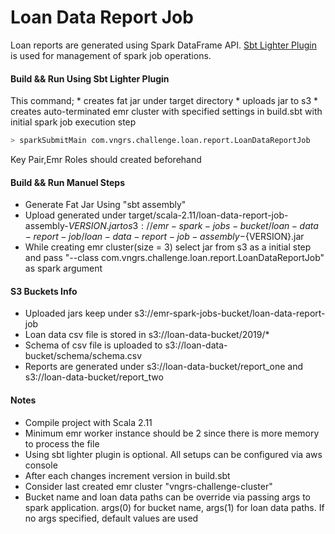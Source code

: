 # Loan Data Report Job

Loan reports are generated using Spark DataFrame API. 
[Sbt Lighter Plugin](https://github.com/pishen/sbt-lighter) is used for management of spark job operations.


#### Build && Run Using Sbt Lighter Plugin
This command;
    * creates fat jar under target directory 
    * uploads jar to s3
    * creates auto-terminated emr cluster with specified settings in build.sbt with initial spark job execution step
```bash  
> sparkSubmitMain com.vngrs.challenge.loan.report.LoanDataReportJob
```
Key Pair,Emr Roles should created beforehand

#### Build && Run Manuel Steps

* Generate Fat Jar Using "sbt assembly"
* Upload generated under target/scala-2.11/loan-data-report-job-assembly-${VERSION}.jar to s3://emr-spark-jobs-bucket/loan-data-report-job/loan-data-report-job-assembly-${VERSION}.jar
* While creating emr cluster(size = 3) select jar from s3 as a initial step and pass "--class com.vngrs.challenge.loan.report.LoanDataReportJob" as spark argument

#### S3 Buckets Info
* Uploaded jars keep under s3://emr-spark-jobs-bucket/loan-data-report-job
* Loan data csv file is stored in s3://loan-data-bucket/2019/*
* Schema of csv file is uploaded to s3://loan-data-bucket/schema/schema.csv
* Reports are generated under s3://loan-data-bucket/report_one and s3://loan-data-bucket/report_two 

#### Notes 
* Compile project with Scala 2.11 
* Minimum emr worker instance should be 2 since there is more memory to process the file
* Using sbt lighter plugin is optional. All setups can be configured via aws console
* After each changes increment version in build.sbt
* Consider last created emr cluster "vngrs-challenge-cluster"
* Bucket name and loan data paths can be override via passing args to spark application. args(0) for bucket name, args(1) for loan data paths. If no args specified, default values are used  
